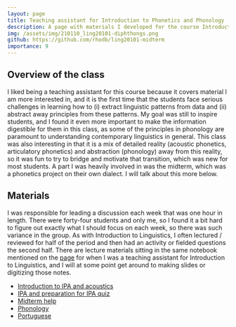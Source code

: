 ```yaml
---
layout: page
title: Teaching assistant for Introduction to Phonetics and Phonology
description: A page with materials I developed for the course Introduction to Phonetics and Phonology (LING 20101) at the University of Chicago.
img: /assets/img/210110_ling20101-diphthongs.png
github: https://github.com/rhodb/ling20101-midterm
importance: 9
---
```


## Overview of the class

I liked being a teaching assistant for this course because it covers material I am more interested in, and it is the first time that the students face serious challenges in learning how to (i) extract linguistic patterns from data and (ii) abstract away principles from these patterns. My goal was still to inspire students, and I found it even more important to make the information digestible for them in this class, as some of the principles in phonology are paramount to understanding contemporary linguistics in general. This class was also interesting in that it is a mix of detailed reality (acoustic phonetics, articulatory phonetics) and abstraction (phonology) away from this reality, so it was fun to try to bridge and motivate that transition, which was new for most students. A part I was heavily involved in was the midterm, which was a phonetics project on their own dialect. I will talk about this more below.


## Materials

I was responsible for leading a discussion each week that was one hour in length. There were forty-four students and only me, so I found it a bit hard to figure out exactly what I should focus on each week, so there was such variance in the group. As with Introduction to Linguistics, I often lectured / reviewed for half of the period and then had an activity or fielded questions the second half. There are lecture materials sitting in the same notebook mentioned on the [page](https://rhodb.github.io/projects/ta-intro) for when I was a teaching assistant for Introduction to Linguistics, and I will at some point get around to making slides or digitizing those notes.

* <a href= "{{ '/assets/pdf/LING20101/181004_discussion1.pdf' | relative_url }}">Introduction to IPA and acoustics</a>
* <a href= "{{ '/assets/pdf/LING20101/181012_discussion2-selected.pdf' | relative_url }}">IPA and preparation for IPA quiz</a>
* <a href= "{{ '/assets/pdf/LING20101/181025_discussion4-1.pdf' | relative_url }}">Midterm help</a>
* <a href= "{{ '/assets/pdf/LING20101/181026_discussion4-2.pdf' | relative_url }}">Phonology</a>
* <a href= "{{ '/assets/pdf/LING20101/181115_portugese.pdf' | relative_url }}">Portuguese</a>

